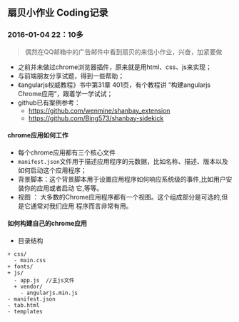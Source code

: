 ## 扇贝小作业 Coding记录

### 2016-01-04 22：10多

> 偶然在QQ邮箱中的广告邮件中看到扇贝的来信小作业，兴奋，加紧要做

* 之前并未做过chrome浏览器插件，原来就是用html、css、js来实现；
* 与前端朋友分享试题，得到一些帮助；
* 《angularjs权威教程》书中第31章 401页，有个教程讲 “构建angularjs Chrome应用”，跟着学一学试试；
* github已有案例参考：
  * https://github.com/wenmine/shanbay_extension
  * https://github.com/Bing573/shanbay-sidekick

#### chrome应用如何工作

* 每个chrome应用都有三个核心文件
* `manifest.json`文件用于描述应用程序的元数据，比如名称、描述、版本以及如何启动这个应用程序；
* 背景脚本：这个背景脚本用于设置应用程序如何响应系统级的事件,比如用户安装你的应用或者启动
它,等等。
* 视图 ： 大多数的Chrome应用程序都有一个视图。这个组成部分是可选的,但是它通常对我们应用
程序而言非常有用。

#### 如何构建自己的chrome应用

* 目录结构

```
+ css/
  - main.css
+ fonts/  
+ js/
  - app.js  //主js文件
  + vendor/
    - angularjs.min.js
- manifest.json
- tab.html
- templates        
```

